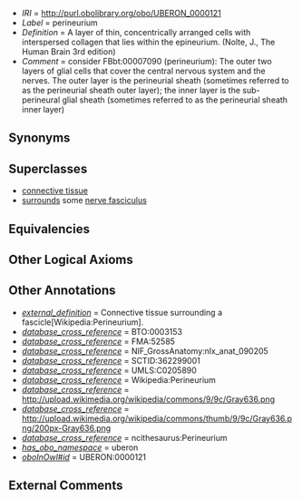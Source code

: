  * *IRI* = http://purl.obolibrary.org/obo/UBERON_0000121
 * *Label* = perineurium
 * *Definition* = A layer of thin, concentrically arranged cells with interspersed collagen that lies within the epineurium. (Nolte, J., The Human Brain 3rd edition)
 * *Comment* = consider FBbt:00007090 (perineurium): The outer two layers of glial cells that cover the central nervous system and the nerves. The outer layer is the perineurial sheath (sometimes referred to as the perineurial sheath outer layer); the inner layer is the sub-perineural glial sheath (sometimes referred to as the perineurial sheath inner layer)

## Synonyms


## Superclasses

 * [connective tissue](../../UBERON/84/UBERON_0002384.md)
 * [surrounds](../../RO/21/RO_0002221.md) some [nerve fasciculus](../../UBERON/19/UBERON_0001019.md)

## Equivalencies


## Other Logical Axioms


## Other Annotations

 * *[external_definition](../../UBPROP/01/UBPROP_0000001.md)* = Connective tissue surrounding a fascicle[Wikipedia:Perineurium].
 * *[database_cross_reference](../../ef/oboInOwl#hasDbXref.md)* = BTO:0003153
 * *[database_cross_reference](../../ef/oboInOwl#hasDbXref.md)* = FMA:52585
 * *[database_cross_reference](../../ef/oboInOwl#hasDbXref.md)* = NIF_GrossAnatomy:nlx_anat_090205
 * *[database_cross_reference](../../ef/oboInOwl#hasDbXref.md)* = SCTID:362299001
 * *[database_cross_reference](../../ef/oboInOwl#hasDbXref.md)* = UMLS:C0205890
 * *[database_cross_reference](../../ef/oboInOwl#hasDbXref.md)* = Wikipedia:Perineurium
 * *[database_cross_reference](../../ef/oboInOwl#hasDbXref.md)* = http://upload.wikimedia.org/wikipedia/commons/9/9c/Gray636.png
 * *[database_cross_reference](../../ef/oboInOwl#hasDbXref.md)* = http://upload.wikimedia.org/wikipedia/commons/thumb/9/9c/Gray636.png/200px-Gray636.png
 * *[database_cross_reference](../../ef/oboInOwl#hasDbXref.md)* = ncithesaurus:Perineurium
 * *[has_obo_namespace](../../ce/oboInOwl#hasOBONamespace.md)* = uberon
 * *[oboInOwl#id](../../id/oboInOwl#id.md)* = UBERON:0000121

## External Comments

